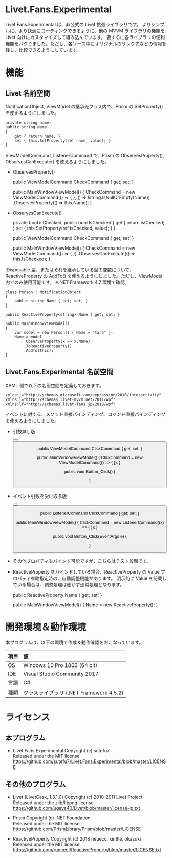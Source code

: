 ﻿# Livet.Fans.Experimental
Livet.Fans.Experimental は、非公式の Livet 拡張ライブラリです。
よりシンプルに、より快適にコーディングできるように、他の MVVM ライブラリの機能を Livet 向けにカスタマイズして組み込んでいます。
要するに各ライブラリの便利機能をパクりました。ただし、各ソース中にオリジナルのリンク先などの情報を残し、比較できるようにしています。

# 機能

## Livet 名前空間
NotificationObject, ViewModel の継承先クラス内で、Prism の SetProperty() を使えるようにしました。

    private string name;
    public string Name
    {
        get { return name; }
        set { this.SetProperty(ref name, value); }
    }

ViewModelCommand, ListenerCommand<T> で、Prism の ObservesProperty(), ObservesCanExecute() を使えるようにしました。

- ObservesProperty()

    public ViewModelCommand CheckCommand { get; set; }

    public MainWindowViewModel()
    {
        CheckCommand = new ViewModelCommand(() => { }, () => !string.IsNullOrEmpty(Name))
            .ObservesProperty(() => this.Name);
    }

- ObservesCanExecute()

    private bool isChecked;
    public bool IsChecked
    {
        get { return isChecked; }
        set { this.SetProperty(ref isChecked, value); }
    }

    public ViewModelCommand CheckCommand { get; set; }

    public MainWindowViewModel()
    {
        CheckCommand = new ViewModelCommand(() => { })
            .ObservesCanExecute(() => this.IsChecked);
    }

IDisposable 型、またはそれを継承している型の変数について、ReactiveProperty の AddTo() を使えるようにしました。ただし、ViewModel 内でのみ使用可能です。
※.NET Framework 4.7 環境で確認。

    class Person : NotificationObject
    {
        public string Name { get; set; }
    }

    public ReactiveProperty<string> Name { get; set; }

    public MainWindowViewModel()
    {
        var model = new Person() { Name = "taro" };
        Name = model
            .ObserveProperty(x => x.Name)
            .ToReactiveProperty()
            .AddTo(this);
    }

## Livet.Fans.Experimental 名前空間

XAML 側で以下の名前空間を定義しておきます。

    xmlns:i="http://schemas.microsoft.com/expression/2010/interactivity"
    xmlns:l="http://schemas.livet-mvvm.net/2011/wpf"
    xmlns:lf="http://schemas.livet-fans.jp/2018/wpf"

イベントに対する、メソッド直接バインディング、コマンド直接バインディングを使えるようにしました。

- 引数無し版

    <StackPanel>
        <Button Content="button1" Click="{lf:Binding Button_Click}" />
        <Button Content="button1" Click="{lf:Binding ClickCommand}" />
    </StackPanel>

    public ViewModelCommand ClickCommand { get; set; }

    public MainWindowViewModel()
    {
        ClickCommand = new ViewModelCommand(() => { });
    }

    public void Button_Click()
    {

    }

- イベント引数を受け取る版

    <StackPanel>
        <Button Content="button1" Click="{lf:Binding Button_Click, UseEventArgs=True}" />
        <Button Content="button1" Click="{lf:Binding ClickCommand, UseEventArgs=True}" />
    </StackPanel>

    public ListenerCommand<EventArgs> ClickCommand { get; set; }

    public MainWindowViewModel()
    {
        ClickCommand = new ListenerCommand<EventArgs>((x) => { });
    }

    public void Button_Click(EventArgs e)
    {

    }

- その他プロパティもバインド可能ですが、こちらはテスト段階です。

    <StackPanel>
        <TextBox Text="{lf:Binding Name, Mode=TwoWay, UpdateSourceTrigger=PropertyChanged}" />
    </StackPanel>

- ReactiveProperty をバインドしている場合、ReactiveProperty の Value プロパティ省略指定時の、自動調整機能があります。
明示的に Value を記載している場合は、調整処理は働かず通常処理となります。

    <StackPanel>
        <TextBox Text="{lf:Binding Name, Mode=TwoWay, UpdateSourceTrigger=PropertyChanged}" />
        <TextBox Text="{lf:Binding Name.Value, Mode=TwoWay, UpdateSourceTrigger=PropertyChanged}" />
    </StackPanel>

    public ReactiveProperty<string> Name { get; set; }

    public MainWindowViewModel()
    {
        Name = new ReactiveProperty<string>();
    }


# 開発環境＆動作環境

本プログラムは、以下の環境で作成＆動作確認をおこなっています。

| 項目 | 値                                                               |
| ----- |:---------------------------------------------------- |
| OS   | Windows 10 Pro 1803 (64 bit)                              |
| IDE  | Visual Studio Community 2017                     |
| 言語 | C#                                                       |
| 種類 | クラスライブラリ (.NET Framework 4.5.2) |


# ライセンス

## 本プログラム

- Livet.Fans.Experimental
   Copyright (c) sutefu7  
   Released under the MIT license  
   https://github.com/sutefu7/Livet.Fans.Experimental/blob/master/LICENSE  


## その他のプログラム

- Livet (LivetCask, 1.3.1.0)
   Copyright (c) 2010-2011 Livet Project  
   Released under the zlib/libpng license  
   https://github.com/ugaya40/Livet/blob/master/license-jp.txt  

- Prism
   Copyright (c) .NET Foundation  
   Released under the MIT license  
   https://github.com/PrismLibrary/Prism/blob/master/LICENSE  

- ReactiveProperty
   Copyright (c) 2018 neuecc, xin9le, okazuki  
   Released under the MIT license  
   https://github.com/runceel/ReactiveProperty/blob/master/LICENSE.txt  

